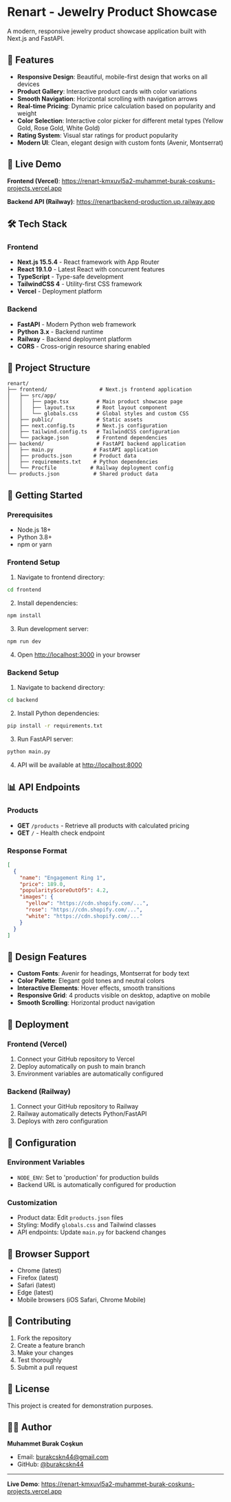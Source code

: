 # Renart - Jewelry Product Showcase

A modern, responsive jewelry product showcase application built with Next.js and FastAPI.

## 🌟 Features

- **Responsive Design**: Beautiful, mobile-first design that works on all devices
- **Product Gallery**: Interactive product cards with color variations
- **Smooth Navigation**: Horizontal scrolling with navigation arrows
- **Real-time Pricing**: Dynamic price calculation based on popularity and weight
- **Color Selection**: Interactive color picker for different metal types (Yellow Gold, Rose Gold, White Gold)
- **Rating System**: Visual star ratings for product popularity
- **Modern UI**: Clean, elegant design with custom fonts (Avenir, Montserrat)

## 🚀 Live Demo

**Frontend (Vercel)**: https://renart-kmxuvl5a2-muhammet-burak-coskuns-projects.vercel.app

**Backend API (Railway)**: https://renartbackend-production.up.railway.app

## 🛠️ Tech Stack

### Frontend
- **Next.js 15.5.4** - React framework with App Router
- **React 19.1.0** - Latest React with concurrent features
- **TypeScript** - Type-safe development
- **TailwindCSS 4** - Utility-first CSS framework
- **Vercel** - Deployment platform

### Backend
- **FastAPI** - Modern Python web framework
- **Python 3.x** - Backend runtime
- **Railway** - Backend deployment platform
- **CORS** - Cross-origin resource sharing enabled

## 📁 Project Structure

```
renart/
├── frontend/                 # Next.js frontend application
│   ├── src/app/
│   │   ├── page.tsx         # Main product showcase page
│   │   ├── layout.tsx       # Root layout component
│   │   └── globals.css      # Global styles and custom CSS
│   ├── public/              # Static assets
│   ├── next.config.ts       # Next.js configuration
│   ├── tailwind.config.ts   # TailwindCSS configuration
│   └── package.json         # Frontend dependencies
├── backend/                 # FastAPI backend application
│   ├── main.py             # FastAPI application
│   ├── products.json       # Product data
│   ├── requirements.txt    # Python dependencies
│   └── Procfile           # Railway deployment config
└── products.json           # Shared product data
```

## 🚀 Getting Started

### Prerequisites
- Node.js 18+ 
- Python 3.8+
- npm or yarn

### Frontend Setup

1. Navigate to frontend directory:
```bash
cd frontend
```

2. Install dependencies:
```bash
npm install
```

3. Run development server:
```bash
npm run dev
```

4. Open [http://localhost:3000](http://localhost:3000) in your browser

### Backend Setup

1. Navigate to backend directory:
```bash
cd backend
```

2. Install Python dependencies:
```bash
pip install -r requirements.txt
```

3. Run FastAPI server:
```bash
python main.py
```

4. API will be available at [http://localhost:8000](http://localhost:8000)

## 📊 API Endpoints

### Products
- **GET** `/products` - Retrieve all products with calculated pricing
- **GET** `/` - Health check endpoint

### Response Format
```json
[
  {
    "name": "Engagement Ring 1",
    "price": 189.0,
    "popularityScoreOutOf5": 4.2,
    "images": {
      "yellow": "https://cdn.shopify.com/...",
      "rose": "https://cdn.shopify.com/...",
      "white": "https://cdn.shopify.com/..."
    }
  }
]
```

## 🎨 Design Features

- **Custom Fonts**: Avenir for headings, Montserrat for body text
- **Color Palette**: Elegant gold tones and neutral colors
- **Interactive Elements**: Hover effects, smooth transitions
- **Responsive Grid**: 4 products visible on desktop, adaptive on mobile
- **Smooth Scrolling**: Horizontal product navigation

## 🚀 Deployment

### Frontend (Vercel)
1. Connect your GitHub repository to Vercel
2. Deploy automatically on push to main branch
3. Environment variables are automatically configured

### Backend (Railway)
1. Connect your GitHub repository to Railway
2. Railway automatically detects Python/FastAPI
3. Deploys with zero configuration

## 🔧 Configuration

### Environment Variables
- `NODE_ENV`: Set to 'production' for production builds
- Backend URL is automatically configured for production

### Customization
- Product data: Edit `products.json` files
- Styling: Modify `globals.css` and Tailwind classes
- API endpoints: Update `main.py` for backend changes

## 📱 Browser Support

- Chrome (latest)
- Firefox (latest)
- Safari (latest)
- Edge (latest)
- Mobile browsers (iOS Safari, Chrome Mobile)

## 🤝 Contributing

1. Fork the repository
2. Create a feature branch
3. Make your changes
4. Test thoroughly
5. Submit a pull request

## 📄 License

This project is created for demonstration purposes.

## 👨‍💻 Author

**Muhammet Burak Coşkun**
- Email: burakcskn44@gmail.com
- GitHub: [@burakcskn44](https://github.com/burakcskn44)

---

**Live Demo**: https://renart-kmxuvl5a2-muhammet-burak-coskuns-projects.vercel.app
